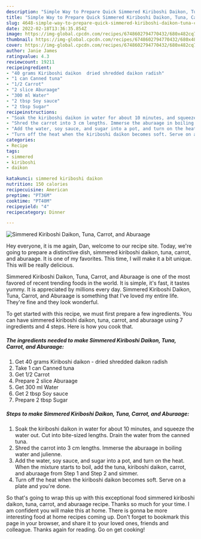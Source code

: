 ```yaml
---
description: "Simple Way to Prepare Quick Simmered Kiriboshi Daikon, Tuna, Carrot, and Aburaage"
title: "Simple Way to Prepare Quick Simmered Kiriboshi Daikon, Tuna, Carrot, and Aburaage"
slug: 4648-simple-way-to-prepare-quick-simmered-kiriboshi-daikon-tuna-carrot-and-aburaage
date: 2022-02-18T13:36:35.854Z
image: https://img-global.cpcdn.com/recipes/6748602794770432/680x482cq70/simmered-kiriboshi-daikon-tuna-carrot-and-aburaage-recipe-main-photo.jpg
thumbnail: https://img-global.cpcdn.com/recipes/6748602794770432/680x482cq70/simmered-kiriboshi-daikon-tuna-carrot-and-aburaage-recipe-main-photo.jpg
cover: https://img-global.cpcdn.com/recipes/6748602794770432/680x482cq70/simmered-kiriboshi-daikon-tuna-carrot-and-aburaage-recipe-main-photo.jpg
author: Janie James
ratingvalue: 4.3
reviewcount: 19211
recipeingredient:
- "40 grams Kiriboshi daikon  dried shredded daikon radish"
- "1 can Canned tuna"
- "1/2 Carrot"
- "2 slice Aburaage"
- "300 ml Water"
- "2 tbsp Soy sauce"
- "2 tbsp Sugar"
recipeinstructions:
- "Soak the kiriboshi daikon in water for about 10 minutes, and squeeze the water out. Cut into bite-sized lengths. Drain the water from the canned tuna."
- "Shred the carrot into 3 cm lengths. Immerse the aburaage in boiling water and julienne."
- "Add the water, soy sauce, and sugar into a pot, and turn on the heat. When the mixture starts to boil, add the tuna, kiriboshi daikon, carrot, and aburaage from Step 1 and Step 2 and simmer."
- "Turn off the heat when the kiriboshi daikon becomes soft. Serve on a plate and you&#39;re done."
categories:
- Recipe
tags:
- simmered
- kiriboshi
- daikon

katakunci: simmered kiriboshi daikon 
nutrition: 150 calories
recipecuisine: American
preptime: "PT36M"
cooktime: "PT40M"
recipeyield: "4"
recipecategory: Dinner

---
```



![Simmered Kiriboshi Daikon, Tuna, Carrot, and Aburaage](https://img-global.cpcdn.com/recipes/6748602794770432/680x482cq70/simmered-kiriboshi-daikon-tuna-carrot-and-aburaage-recipe-main-photo.jpg)

Hey everyone, it is me again, Dan, welcome to our recipe site. Today, we're going to prepare a distinctive dish, simmered kiriboshi daikon, tuna, carrot, and aburaage. It is one of my favorites. This time, I will make it a bit unique. This will be really delicious.

Simmered Kiriboshi Daikon, Tuna, Carrot, and Aburaage is one of the most favored of recent trending foods in the world. It is simple, it's fast, it tastes yummy. It is appreciated by millions every day. Simmered Kiriboshi Daikon, Tuna, Carrot, and Aburaage is something that I've loved my entire life. They're fine and they look wonderful.




To get started with this recipe, we must first prepare a few ingredients. You can have simmered kiriboshi daikon, tuna, carrot, and aburaage using 7 ingredients and 4 steps. Here is how you cook that.

<!--inarticleads1-->

##### The ingredients needed to make Simmered Kiriboshi Daikon, Tuna, Carrot, and Aburaage:

1. Get 40 grams Kiriboshi daikon - dried shredded daikon radish
1. Take 1 can Canned tuna
1. Get 1/2 Carrot
1. Prepare 2 slice Aburaage
1. Get 300 ml Water
1. Get 2 tbsp Soy sauce
1. Prepare 2 tbsp Sugar




<!--inarticleads2-->

##### Steps to make Simmered Kiriboshi Daikon, Tuna, Carrot, and Aburaage:

1. Soak the kiriboshi daikon in water for about 10 minutes, and squeeze the water out. Cut into bite-sized lengths. Drain the water from the canned tuna.
1. Shred the carrot into 3 cm lengths. Immerse the aburaage in boiling water and julienne.
1. Add the water, soy sauce, and sugar into a pot, and turn on the heat. When the mixture starts to boil, add the tuna, kiriboshi daikon, carrot, and aburaage from Step 1 and Step 2 and simmer.
1. Turn off the heat when the kiriboshi daikon becomes soft. Serve on a plate and you&#39;re done.




So that's going to wrap this up with this exceptional food simmered kiriboshi daikon, tuna, carrot, and aburaage recipe. Thanks so much for your time. I am confident you will make this at home. There is gonna be more interesting food at home recipes coming up. Don't forget to bookmark this page in your browser, and share it to your loved ones, friends and colleague. Thanks again for reading. Go on get cooking!
